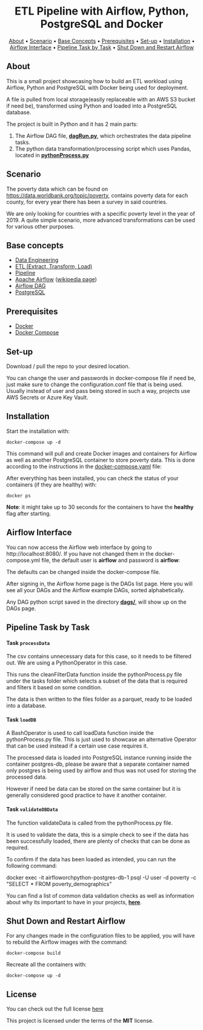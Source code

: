<h1 align="center">ETL Pipeline with Airflow, Python, PostgreSQL and Docker</h1>

<p align="center">
  <a href="#about">About</a> •
  <a href="#scenario">Scenario</a> •
  <a href="#base-concepts">Base Concepts</a> •
  <a href="#prerequisites">Prerequisites</a> •
  <a href="#set-up">Set-up</a> •
  <a href="#installation">Installation</a> •
  <a href="#airflow-interface">Airflow Interface</a> •
  <a href="#pipeline-task-by-task">Pipeline Task by Task</a> •
  <a href="#shut-down-and-restart-airflow">Shut Down and Restart Airflow</a> 
</p>

## About

This is a small project showcasing how to build an ETL workload using Airflow, Python and PostgreSQL with Docker being used for deployment.

A file is pulled from local storage(easily replaceable with an AWS S3 bucket if need be), transformed using Python and loaded into a PostgreSQL database. 

The project is built in Python and it has 2 main parts:
  1. The Airflow DAG file, [**dagRun.py**](https://github.com/DEMaestro1/AirflowOrchPython/blob/main/dags/dagRun.py), which orchestrates the data pipeline tasks.
  2. The python data transformation/processing script which uses Pandas, located in [**pythonProcess.py**](https://github.com/DEMaestro1/AirflowOrchPython/blob/main/tasks/pythonProcess.py)

## Scenario

The poverty data which can be found on https://data.worldbank.org/topic/poverty, contains poverty data for each county, for every year there has been a survey in said countries.

We are only looking for countries with a specific poverty level in the year of 2019. A quite simple scenario, more advanced transformations can be used for various other purposes.

## Base concepts

 - [Data Engineering](https://realpython.com/python-data-engineer/)
 - [ETL (Extract, Transform, Load)](https://en.wikipedia.org/wiki/Extract,_transform,_load)
 - [Pipeline](https://en.wikipedia.org/wiki/Pipeline_(computing))
 - [Apache Airflow](https://airflow.apache.org/docs/apache-airflow/stable/index.html) ([wikipedia page](https://en.wikipedia.org/wiki/Apache_Airflow))
 - [Airflow DAG](https://airflow.apache.org/docs/apache-airflow/stable/concepts.html#dags)
 - [PostgreSQL](https://www.postgresql.org/)

## Prerequisites
- [Docker](https://docs.docker.com/get-docker/)
- [Docker Compose](https://docs.docker.com/compose/)

## Set-up

Download / pull the repo to your desired location.

You can change the user and passwords in docker-compose file if need be, just make sure to change the configuration.conf file that is being used. Usually instead of user and pass being stored in such a way, projects use AWS Secrets or Azure Key Vault.

## Installation

Start the installation with:

    docker-compose up -d

This command will pull and create Docker images and containers for Airflow as well as another PostgreSQL container to store poverty data.
This is done according to the instructions in the [docker-compose.yaml](https://github.com/DEMaestro1/AirflowOrchPython/blob/main/docker-compose.yaml) file:

After everything has been installed, you can check the status of your containers (if they are healthy) with:

    docker ps

**Note**: it might take up to 30 seconds for the containers to have the **healthy** flag after starting.

## Airflow Interface

You can now access the Airflow web interface by going to http://localhost:8080/. If you have not changed them in the docker-compose.yml file, the default user is **airflow** and password is **airflow**:

The defaults can be changed inside the docker-compose file.

After signing in, the Airflow home page is the DAGs list page. Here you will see all your DAGs and the Airflow example DAGs, sorted alphabetically. 

Any DAG python script saved in the directory [**dags/**](https://github.com/DEMaestro1/AirflowOrchPython/tree/main/dags), will show up on the DAGs page.

## Pipeline Task by Task

#### Task `processData`

The csv contains unnecessary data for this case, so it needs to be  filtered out. We are using a PythonOperator in this case.

This runs the cleanFilterData function inside the pythonProcess.py file under the tasks folder which selects a subset of the data that is required and filters it based on some condition.

The data is then written to the files folder as a parquet, ready to be loaded into a database.

#### Task `loadDB`

A BashOperator is used to call loadData function inside the pythonProcess.py file. This is just used to showcase an alternative Operator that can be used instead if a certain use case requires it.

The processed data is loaded into PostgreSQL instance running inside the container postgres-db, please be aware that a separate container named only postgres is being used by airflow and thus was not used for storing the processed data.

However if need be data can be stored on the same container but it is generally considered good practice to have it another container.

#### Task `validateDBData`

The function validateData is called from the pythonProcess.py file.

It is used to validate the data, this is a simple check to see if the data has been successfully loaded, there are plenty of checks that can be done as required.

To confirm if the data has been loaded as intended, you can run the following command:
  
  docker exec -it airfloworchpython-postgres-db-1 psql -U user -d poverty -c "SELECT * FROM poverty_demographics"

You can find a list of common data validation checks as well as information about why its important to have in your projects, [**here**](https://www.tibco.com/reference-center/what-is-data-validation).

## Shut Down and Restart Airflow

For any changes made in the configuration files to be applied, you will have to rebuild the Airflow images with the command:

    docker-compose build

Recreate all the containers with:

    docker-compose up -d

## License
You can check out the full license [here](https://github.com/DEMaestro1/AirflowOrchPython/blob/main/LICENSE)

This project is licensed under the terms of the **MIT** license.
